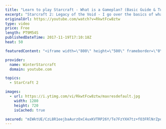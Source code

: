 ```yaml
---
title: "Learn to play Starcraft - What is a Gameplan? (Basic Guide & Tutorial)"
excerpt: "Starcraft 2: Legacy of the Void - I go over the basics of what a gameplan in starcraft 2 is and how to put one together.  Note this is not a guide on WHAT gameplan you should be using as each race!"
originalUrl: https://youtube.com/watch?v=RkwtFcw8ztw
type: video
price: Free
length: PT9M54S
publishedDateTime: 2017-11-19T17:10:18Z
heat: 50

featuredContent: "<iframe width=\"800\" height=\"500\" frameborder=\"0\" src=\"https://www.youtube.com/embed/RkwtFcw8ztw\" allow=\"accelerometer; autoplay; encrypted-media; gyroscope; picture-in-picture\" allowfullscreen></iframe>"

provider:
  name: WinterStarcraft
  domain: youtube.com

topics:
  - StarCraft 2

images:
  - url: https://i.ytimg.com/vi/RkwtFcw8ztw/maxresdefault.jpg
    width: 1280
    height: 720
    isCached: true

secured: "mIWktUE/CzL8R1eejbaAurzOxC4uxKVTRP26Y/Te7FzYXH7tz+fO3FRlNrZpqMSw+LslF132dRds6uBxi5dv6/gQKIpcJfHz7w7XbU1DX1PEQvNO2CoKTsxqjndks4jGIoExMGhZodei6ZwNWBtPdgR0FgdOT5Bj9zWdob8UzFZzKk98QPFB/8WTzEgMZ1UeuTU2OXP+toWWM+TW0UDLV2ABULTltHQ1F/CPtP2PebCCwOsFMlufECeqlLXjKDh4WI6UYpGKdaBiU+emvhWLBTOFfbGzIiju2/P8SCESw28wSjbdh/4S2mz22SvqTHo0wzjSGgYL/bJ+F2Pg44rY+oSs4JcbL8iC8Sw9m4NhNQH/IPq2s6INfZtCo9dZuVVuDaEdjoPTyq5mPfiMnYRkZz8s9czvuY2DQH9QrHc2UvM=;R6k+lmKbGpQoueSoFQNnyw=="
---
```



